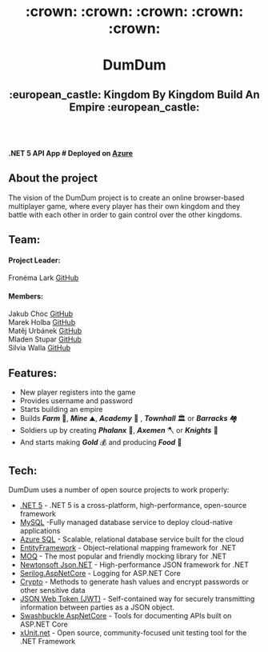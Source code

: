 <div align="center"> <h1> :crown: :crown: :crown: :crown: :crown: </h1> </div>
<span align="center"> <h1> DumDum </h1> </span>
<span align="center"> <h2> :european_castle: Kingdom By Kingdom Build An Empire :european_castle: </h2> </span>
</br>
</br>

#### .NET 5 API App # Deployed on [Azure](https://dumdumdumdum.azurewebsites.net)

## About the project
The vision of the DumDum project is to create an online browser-based multiplayer game, where every player has their own kingdom and they battle with each other in order to gain control over the other kingdoms. 

## Team:
#### Project Leader:
Fronéma Lark [GitHub](https://github.com/Fronema)  
#### Members:
Jakub Choc [GitHub](https://github.com/jakubchoc)  
Marek Holba [GitHub](https://github.com/marapivas)  
Matěj  Urbánek [GitHub](https://github.com/MatUrb2)  
Mladen Stupar [GitHub](https://github.com/stmlad)  
Silvia Walla [GitHub](https://github.com/wuwime)  

## Features:
- New player registers into the game 
- Provides username and password 
- Starts building an empire
- Builds ***Farm*** :seedling:, ***Mine*** :mountain:, ***Academy*** :school: , ***Townhall*** :classical_building: or ***Barracks*** :houses:
- Soldiers up by creating ***Phalanx*** :footprints:, ***Axemen*** :axe: or ***Knights*** :unicorn:
- And starts making ***Gold*** :moneybag: and producing ***Food*** :poultry_leg:

## Tech:
DumDum uses a number of open source projects to work properly:

- [.NET 5](https://dotnet.microsoft.com/en-us/) - .NET 5 is a cross-platform, high-performance, open-source framework
- [MySQL](https://www.mysql.com/) -Fully managed database service to deploy cloud-native applications
- [Azure SQL](https://azure.microsoft.com/en-us/products/azure-sql/database/) - Scalable, relational database service built for the cloud
- [EntityFramework](https://docs.microsoft.com/en-us/ef/) - Object–relational mapping framework for .NET
- [MOQ](https://github.com/moq/moq4) - The most popular and friendly mocking library for .NET
- [Newtonsoft Json.NET](https://www.newtonsoft.com/json) - High-performance JSON framework for .NET
- [Serilog.AspNetCore](https://serilog.net/) - Logging for ASP.NET Core
- [Crypto](https://docs.microsoft.com/en-us/dotnet/api/system.web.helpers.crypto?view=aspnet-webpages-3.2) - Methods to generate hash values and encrypt passwords or other sensitive data
- [JSON Web Token (JWT)](https://jwt.io/) - Self-contained way for securely transmitting information between parties as a JSON object.
- [Swashbuckle AspNetCore](https://github.com/domaindrivendev/Swashbuckle.AspNetCore) - Tools for documenting APIs built on ASP.NET Core
- [xUnit.net](https://xunit.net/) - Open source, community-focused unit testing tool for the .NET Framework
